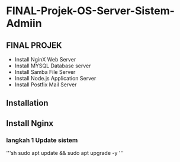 # FINAL-Projek-OS-Server-Sistem-Admiin
## FINAL PROJEK

- Install NginX Web Server
- Install MYSQL Database server
- Install Samba File Server
- Install Node.js Application Server
- Install Postfix Mail Server

## Installation

## Install Nginx
### langkah 1 Update sistem
'''sh
sudo apt update && sudo apt upgrade -y
'''
  
